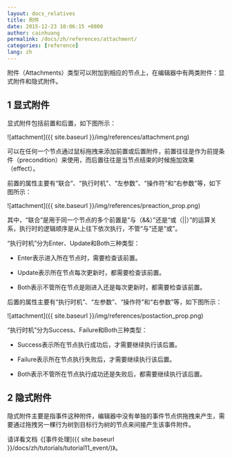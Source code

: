 ```yaml
---
layout: docs_relatives
title: 附件 
date: 2015-12-23 10:06:15 +0800
author: cainhuang
permalink: /docs/zh/references/attachment/
categories: [reference]
lang: zh
---
```


附件（Attachments）类型可以附加到相应的节点上，在编辑器中有两类附件：显式附件和隐式附件。

## 1 显式附件

显式附件包括前置和后置，如下图所示：

![attachment]({{ site.baseurl }}/img/references/attachment.png)

可以在任何一个节点通过鼠标拖拽来添加前置或后置附件，前置往往是作为前提条件（precondition）来使用，而后置往往是当节点结束的时候施加效果（effect）。

前置的属性主要有“联合”、“执行时机”、“左参数”、“操作符”和“右参数”等，如下图所示：

![attachment]({{ site.baseurl }}/img/references/preaction_prop.png)

其中，“联合”是用于同一个节点的多个前置是“与（&&）”还是“或（||）”的运算关系，执行时的逻辑顺序是从上往下依次执行，不管“与”还是“或”。

“执行时机”分为Enter、Update和Both三种类型：

- Enter表示进入所在节点时，需要检查该前置。

- Update表示所在节点每次更新时，都需要检查该前置。

- Both表示不管所在节点是刚进入还是每次更新时，都需要检查该前置。

后置的属性主要有“执行时机”、“左参数”、“操作符”和“右参数”等，如下图所示：

![attachment]({{ site.baseurl }}/img/references/postaction_prop.png)

“执行时机”分为Success、Failure和Both三种类型：

- Success表示所在节点执行成功后，才需要继续执行该后置。

- Failure表示所在节点执行失败后，才需要继续执行该后置。

- Both表示不管所在节点执行成功还是失败后，都需要继续执行该后置。

## 2 隐式附件

隐式附件主要是指事件这种附件，编辑器中没有单独的事件节点供拖拽来产生，需要通过拖拽另一棵行为树到目标行为树的节点来间接产生该事件附件。

请详看文档《[事件处理]({{ site.baseurl }}/docs/zh/tutorials/tutorial11_event/)》。
